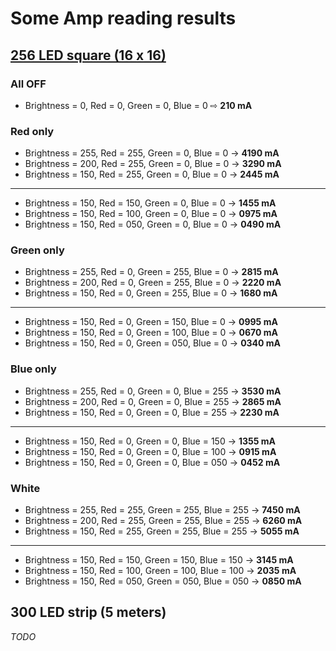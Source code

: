 # Some Amp reading results

## [256 LED square (16 x 16)][1]

### All OFF

  - Brightness = 0, Red = 0, Green = 0, Blue = 0 ⇨ **210 mA**

### Red only

  - Brightness = 255, Red = 255, Green = 0, Blue = 0 → **4190 mA**
  - Brightness = 200, Red = 255, Green = 0, Blue = 0 → **3290 mA**
  - Brightness = 150, Red = 255, Green = 0, Blue = 0 → **2445 mA**

  ----------

  - Brightness = 150, Red = 150, Green = 0, Blue = 0 → **1455 mA**
  - Brightness = 150, Red = 100, Green = 0, Blue = 0 → **0975 mA**
  - Brightness = 150, Red = 050, Green = 0, Blue = 0 → **0490 mA**

### Green only

  - Brightness = 255, Red = 0, Green = 255, Blue = 0 → **2815 mA**
  - Brightness = 200, Red = 0, Green = 255, Blue = 0 → **2220 mA**
  - Brightness = 150, Red = 0, Green = 255, Blue = 0 → **1680 mA**

  ----------
                                      
  - Brightness = 150, Red = 0, Green = 150, Blue = 0 → **0995 mA**
  - Brightness = 150, Red = 0, Green = 100, Blue = 0 → **0670 mA**
  - Brightness = 150, Red = 0, Green = 050, Blue = 0 → **0340 mA**

### Blue only

  - Brightness = 255, Red = 0, Green = 0, Blue = 255 → **3530 mA**
  - Brightness = 200, Red = 0, Green = 0, Blue = 255 → **2865 mA**
  - Brightness = 150, Red = 0, Green = 0, Blue = 255 → **2230 mA**

  ----------
                                                
  - Brightness = 150, Red = 0, Green = 0, Blue = 150 → **1355 mA**
  - Brightness = 150, Red = 0, Green = 0, Blue = 100 → **0915 mA**
  - Brightness = 150, Red = 0, Green = 0, Blue = 050 → **0452 mA**

### White

  - Brightness = 255, Red = 255, Green = 255, Blue = 255 → **7450 mA**
  - Brightness = 200, Red = 255, Green = 255, Blue = 255 → **6260 mA**
  - Brightness = 150, Red = 255, Green = 255, Blue = 255 → **5055 mA**

  ----------
                                                
  - Brightness = 150, Red = 150, Green = 150, Blue = 150 → **3145 mA**
  - Brightness = 150, Red = 100, Green = 100, Blue = 100 → **2035 mA**
  - Brightness = 150, Red = 050, Green = 050, Blue = 050 → **0850 mA**

## 300 LED strip (5 meters)

_TODO_

[1]: https://www.aliexpress.com/item/16-16-Pixel-WS2812B-LED-Digital-Flexible-Panel-WS2811-Individually-Color-DC5V/1666100743.html
